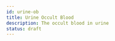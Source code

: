 ```yaml
---
id: urine-ob
title: Urine Occult Blood
description: The occult blood in urine
status: draft
---
```


